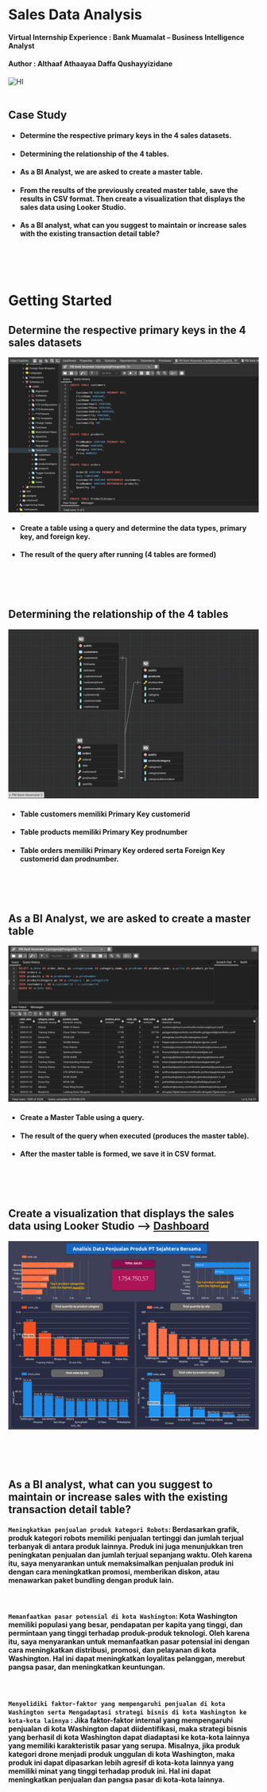 # **Sales Data Analysis**
#### Virtual Internship Experience : Bank Muamalat – Business Intelligence Analyst
#### Author : Althaaf Athaayaa Daffa Qushayyizidane

![HI](https://img.freepik.com/free-photo/brand-corporate-business-planning-marketing-management-concept_53876-122455.jpg?w=826&t=st=1704174303~exp=1704174903~hmac=2575cb908d042dd3461d15a822c01e5806e09944d740403e2680d34f56007248)
<br>
<br>


## **Case Study**

- #### Determine the respective primary keys in the 4 sales datasets.

- #### Determining the relationship of the 4 tables.

- #### As a BI Analyst, we are asked to create a master table.

- #### From the results of the previously created master table, save the results in CSV format. Then create a visualization that displays the sales data using Looker Studio.

- #### As a BI analyst, what can you suggest to maintain or increase sales with the existing transaction detail table?
<br>
<br>
<br>

# **Getting Started**

## **Determine the respective primary keys in the 4 sales datasets**

![HI](PICT/1.png)

- #### Create a table using a query and determine the data types, primary key, and foreign key.
- #### The result of the query after running (4 tables are formed)

<br>
<br>
<br>

## **Determining the relationship of the 4 tables**

![HI](PICT/2.png)

- #### Table customers memiliki Primary Key customerid
- #### Table products memiliki Primary Key prodnumber
- #### Table orders memiliki Primary Key ordered serta Foreign Key customerid dan prodnumber.

<br>
<br>
<br>

## **As a BI Analyst, we are asked to create a master table**

![HI](PICT/3.png)

- #### Create a Master Table using a query.
- #### The result of the query when executed (produces the master table).
- #### After the master table is formed, we save it in CSV format.

<br>
<br>
<br>

## **Create a visualization that displays the sales data using Looker Studio** --> [Dashboard](https://lookerstudio.google.com/reporting/b99fe8d4-4fa6-44bd-a2be-fe381f8642de)

![HI](PICT/4.png)

<br>
<br>
<br>

## **As a BI analyst, what can you suggest to maintain or increase sales with the existing transaction detail table?**

#### `Meningkatkan penjualan produk kategori Robots`: Berdasarkan grafik, produk kategori robots memiliki penjualan tertinggi dan jumlah terjual terbanyak di antara produk lainnya. Produk ini juga menunjukkan tren peningkatan penjualan dan jumlah terjual sepanjang waktu. Oleh karena itu, saya menyarankan untuk memaksimalkan penjualan produk ini dengan cara meningkatkan promosi, memberikan diskon, atau menawarkan paket bundling dengan produk lain.
<br>

#### `Memanfaatkan pasar potensial di kota Washington`: Kota Washington memiliki populasi yang besar, pendapatan per kapita yang tinggi, dan permintaan yang tinggi terhadap produk-produk teknologi. Oleh karena itu, saya menyarankan untuk memanfaatkan pasar potensial ini dengan cara meningkatkan distribusi, promosi, dan pelayanan di kota Washington. Hal ini dapat meningkatkan loyalitas pelanggan, merebut pangsa pasar, dan meningkatkan keuntungan.
<br>

#### `Menyelidiki faktor-faktor yang mempengaruhi penjualan di kota Washington serta Mengadaptasi strategi bisnis di kota Washington ke kota-kota lainnya` : Jika faktor-faktor internal yang mempengaruhi penjualan di kota Washington dapat diidentifikasi, maka strategi bisnis yang berhasil di kota Washington dapat diadaptasi ke kota-kota lainnya yang memiliki karakteristik pasar yang serupa. Misalnya, jika produk kategori drone menjadi produk unggulan di kota Washington, maka produk ini dapat dipasarkan lebih agresif di kota-kota lainnya yang memiliki minat yang tinggi terhadap produk ini. Hal ini dapat meningkatkan penjualan dan pangsa pasar di kota-kota lainnya.



